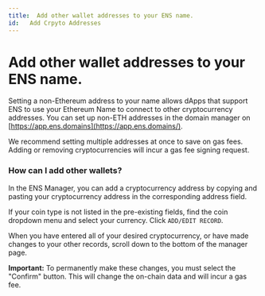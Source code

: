 ```yaml
---
title:  Add other wallet addresses to your ENS name.
id:   Add Crpyto Addresses
---
```


# Add other wallet addresses to your ENS name.

Setting a non-Ethereum address to your name allows dApps that support ENS to use your Ethereum Name to connect to other cryptocurrency addresses. You can set up non-ETH addresses in the domain manager on [https://app.ens.domains](https://app.ens.domains/).

We recommend setting multiple addresses at once to save on gas fees. Adding or removing cryptocurrencies will incur a gas fee signing request.

### How can I add other wallets?

In the ENS Manager, you can add a cryptocurrency address by copying and pasting your cryptocurrency address in the corresponding address field.

<!-- ![](<../.gitbook/assets/image (12).png>) -->

If your coin type is not listed in the pre-existing fields, find the coin dropdown menu and select your currency. Click `ADD/EDIT RECORD`.

<!-- ![](<../.gitbook/assets/image (18).png>) -->

<!-- ![](<../.gitbook/assets/image (8).png>) -->

When you have entered all of your desired cryptocurrency, or have made changes to your other records, scroll down to the bottom of the manager page.

<!-- ![](<../.gitbook/assets/image (5).png>) -->

**Important:** To permanently make these changes, you must select the "Confirm" button. This will change the on-chain data and will incur a gas fee.


